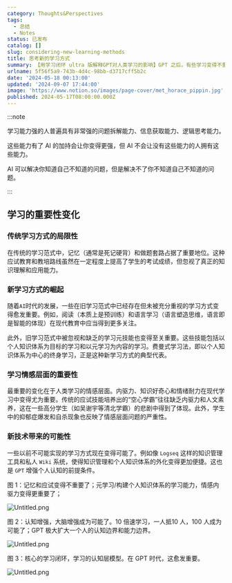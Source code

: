 ```yaml
---
category: Thoughts&Perspectives
tags:
  - 总结
  - Notes
status: 已发布
catalog: []
slug: considering-new-learning-methods
title: 思考新的学习方式
summary: 【用学习闭环 ultra 版解释GPT对人类学习的影响】GPT 之后，有些学习变得不重要了，有些学习变得更重要了，有些学习从不可能变成可能了。
urlname: 5f56f5a9-743b-4d4c-98bb-d3717cff5b2c
date: '2024-05-18 00:13:00'
updated: '2024-09-07 17:44:00'
image: 'https://www.notion.so/images/page-cover/met_horace_pippin.jpg'
published: 2024-05-17T08:00:00.000Z
---
```


:::note


学习能力强的人普遍具有非常强的问题拆解能力、信息获取能力、逻辑思考能力。


这些能力有了 AI 的加持会让你变得更强，但 AI 不会让没有这些能力的人拥有这些能力。


AI 可以解决你知道自己不知道的问题，但是解决不了你不知道自己不知道的问题。


:::


## 学习的重要性变化


### 传统学习方式的局限性


在传统的学习范式中，记忆（通常是死记硬背）和做题套路占据了重要地位。这种应试教育和教培路线虽然在一定程度上提高了学生的考试成绩，但忽视了真正的知识理解和应用能力。


### 新学习方式的崛起


随着`AI`时代的发展，一些在旧学习范式中已经存在但未被充分重视的学习方式变得愈发重要。例如，阅读（本质上是预训练）和语言学习（语言塑造思维，语言即是智能的体现）在现代教育中应当得到更多关注。


此外，旧学习范式中被忽视和缺乏的学习元技能也变得至关重要。这些技能包括以个人知识体系为目标的学习和以元学习为内容的学习。费曼式学习法，即以个人知识体系为中心的终身学习，正是这种新学习方式的典型代表。


### 学习情感层面的重要性


最重要的变化在于人类学习的情感层面。内驱力、知识好奇心和情绪耐力在现代学习中变得尤为重要。传统的应试技能培养出的“空心学霸”往往缺乏内驱力和人文素养，这在一些高分学生（如吴谢宇等清北学霸）的悲剧中得到了体现。此外，学生中的抑郁症爆发和自杀现象也反映了情感层面问题的严重性。


### 新技术带来的可能性


一些以前不可能实现的学习方式现在变得可能了。例如像 `Logseq` 这样的知识管理工具和私人 `Wiki` 系统，使得知识管理和个人知识体系的外化变得更加便捷。这也是 `GPT` 增强个人认知的前提条件。


图 1：记忆和应试变得不重要了；元学习/构建个人知识体系的学习能力，情感内驱力变得更重要了；


![Untitled.png](https://prod-files-secure.s3.us-west-2.amazonaws.com/5d24fe63-e567-4804-86f9-9fdc62e13082/a8319b77-00b3-43d9-9f99-e58187f20cfe/Untitled.png?X-Amz-Algorithm=AWS4-HMAC-SHA256&X-Amz-Content-Sha256=UNSIGNED-PAYLOAD&X-Amz-Credential=ASIAZI2LB466ZGBEIW6B%2F20250325%2Fus-west-2%2Fs3%2Faws4_request&X-Amz-Date=20250325T053916Z&X-Amz-Expires=3600&X-Amz-Security-Token=IQoJb3JpZ2luX2VjEKX%2F%2F%2F%2F%2F%2F%2F%2F%2F%2FwEaCXVzLXdlc3QtMiJGMEQCIDYcj5hXmVNnHxjEgzi4j%2BSQi9NBuynbAsVoSxnSEjZAAiAvO4emqM8tEtS6wd7ybcXjBSnCIPrQTvO6vJKbsALzkSqIBAj%2B%2F%2F%2F%2F%2F%2F%2F%2F%2F%2F8BEAAaDDYzNzQyMzE4MzgwNSIMMybuP%2BqAeXBLRFzJKtwDT5%2F3TqtiCW0h6APINlnv0Mb5ho59ZZSMk4HtyoYRd5mf9QQ3oslMNGxQvRCO5OmPgjkcpsaei7Rb%2BZprm5qTYuuB6Vl25yyTisP%2BliTM8M0sKhVB1MwOsi6Z0%2BS%2BUSqySAjjfAvByiAvyjhhIoIvPeno0ztCTzWmydxi1t4OfAyWcq4LPRj0kIWiijgMWAXQoBQcmQ073%2FhoANGqIgwr0Ulrnn9dq9B5O%2F6ySlLgS2IWlgU0Nf2fuLYyM5LBuL%2Fgjz2J4fdcfSLeZTrlHPKOqXIs6AIxpAM3wFaESo%2B4K1Pax8So5Qt75GnycTiIEJrVJeaYRWgHUfKmPjb%2FpEGC5ZudG1aVWtMYQxJjzZe1SWrjOD22Zwh8uFBtaBNrknxIj7450CXNyinozvTN%2F0mUxWC3moUznXgTVxjT2342WHK44v%2B6JLi43OHGFePB4lF5h4p7v64RwaDHH1PMhLi2gdm7wyMsB5kyJqha4dn%2FsFkLHI59jV4Xv9voMknYxPprPmHqHjmAZ53sx1KWn%2FaYHvGjpYvidoBpvtSfzzwwWTxtvYJuDuQF8FzhmRmdDZwWIFVju2oNsJC%2FW5NVg8XPCtlOeTdaFExPYgJ4N7ZdE1zB%2FK2cO6Fi3RhJwRAwge%2BIvwY6pgGqLR7WWhOBUfadJa%2Fj75mWTbIVacbUGiHMZ%2FuqhkYILVTgjMl6VGO8zmUsHIGxuEIHczZWVMkZ3eXlTF2EBGUqFq20bNhTI%2FJnAG74eKW%2FnS2cfDZQ7yey3I9yOUinhZihnHqbG67k%2Bh%2F%2BHMM1azvluvBEt7rkBYY4mzNhPac3tMtymC7S5yaczjrONK2uIeJ9psuRrh2u%2BtfVGDK0L3HbIazasfS2&X-Amz-Signature=9466b91a4077e8fa46b092477a903ccdf6fc5d043a7c4fecb752e78320296cd4&X-Amz-SignedHeaders=host&x-id=GetObject)


图 2：认知增强，大脑增强成为可能了。10 倍速学习，一人抵10 人，100 人成为可能了；GPT 极大扩大一个人的认知边界和能力边界。


![Untitled.png](https://prod-files-secure.s3.us-west-2.amazonaws.com/5d24fe63-e567-4804-86f9-9fdc62e13082/e195b372-4d2b-479c-9e75-1be4e2c1412e/Untitled.png?X-Amz-Algorithm=AWS4-HMAC-SHA256&X-Amz-Content-Sha256=UNSIGNED-PAYLOAD&X-Amz-Credential=ASIAZI2LB466ZGBEIW6B%2F20250325%2Fus-west-2%2Fs3%2Faws4_request&X-Amz-Date=20250325T053916Z&X-Amz-Expires=3600&X-Amz-Security-Token=IQoJb3JpZ2luX2VjEKX%2F%2F%2F%2F%2F%2F%2F%2F%2F%2FwEaCXVzLXdlc3QtMiJGMEQCIDYcj5hXmVNnHxjEgzi4j%2BSQi9NBuynbAsVoSxnSEjZAAiAvO4emqM8tEtS6wd7ybcXjBSnCIPrQTvO6vJKbsALzkSqIBAj%2B%2F%2F%2F%2F%2F%2F%2F%2F%2F%2F8BEAAaDDYzNzQyMzE4MzgwNSIMMybuP%2BqAeXBLRFzJKtwDT5%2F3TqtiCW0h6APINlnv0Mb5ho59ZZSMk4HtyoYRd5mf9QQ3oslMNGxQvRCO5OmPgjkcpsaei7Rb%2BZprm5qTYuuB6Vl25yyTisP%2BliTM8M0sKhVB1MwOsi6Z0%2BS%2BUSqySAjjfAvByiAvyjhhIoIvPeno0ztCTzWmydxi1t4OfAyWcq4LPRj0kIWiijgMWAXQoBQcmQ073%2FhoANGqIgwr0Ulrnn9dq9B5O%2F6ySlLgS2IWlgU0Nf2fuLYyM5LBuL%2Fgjz2J4fdcfSLeZTrlHPKOqXIs6AIxpAM3wFaESo%2B4K1Pax8So5Qt75GnycTiIEJrVJeaYRWgHUfKmPjb%2FpEGC5ZudG1aVWtMYQxJjzZe1SWrjOD22Zwh8uFBtaBNrknxIj7450CXNyinozvTN%2F0mUxWC3moUznXgTVxjT2342WHK44v%2B6JLi43OHGFePB4lF5h4p7v64RwaDHH1PMhLi2gdm7wyMsB5kyJqha4dn%2FsFkLHI59jV4Xv9voMknYxPprPmHqHjmAZ53sx1KWn%2FaYHvGjpYvidoBpvtSfzzwwWTxtvYJuDuQF8FzhmRmdDZwWIFVju2oNsJC%2FW5NVg8XPCtlOeTdaFExPYgJ4N7ZdE1zB%2FK2cO6Fi3RhJwRAwge%2BIvwY6pgGqLR7WWhOBUfadJa%2Fj75mWTbIVacbUGiHMZ%2FuqhkYILVTgjMl6VGO8zmUsHIGxuEIHczZWVMkZ3eXlTF2EBGUqFq20bNhTI%2FJnAG74eKW%2FnS2cfDZQ7yey3I9yOUinhZihnHqbG67k%2Bh%2F%2BHMM1azvluvBEt7rkBYY4mzNhPac3tMtymC7S5yaczjrONK2uIeJ9psuRrh2u%2BtfVGDK0L3HbIazasfS2&X-Amz-Signature=c62604db572f000c60d998a846ea91a6de5e7b138e14d4f689ed30ffc66268f2&X-Amz-SignedHeaders=host&x-id=GetObject)


图 3：核心的学习闭环，学习的认知层模型。在 GPT 时代，这愈发重要。


![Untitled.png](https://prod-files-secure.s3.us-west-2.amazonaws.com/5d24fe63-e567-4804-86f9-9fdc62e13082/57f2a38d-97b9-407e-baa1-8fecb8348e87/Untitled.png?X-Amz-Algorithm=AWS4-HMAC-SHA256&X-Amz-Content-Sha256=UNSIGNED-PAYLOAD&X-Amz-Credential=ASIAZI2LB466ZGBEIW6B%2F20250325%2Fus-west-2%2Fs3%2Faws4_request&X-Amz-Date=20250325T053916Z&X-Amz-Expires=3600&X-Amz-Security-Token=IQoJb3JpZ2luX2VjEKX%2F%2F%2F%2F%2F%2F%2F%2F%2F%2FwEaCXVzLXdlc3QtMiJGMEQCIDYcj5hXmVNnHxjEgzi4j%2BSQi9NBuynbAsVoSxnSEjZAAiAvO4emqM8tEtS6wd7ybcXjBSnCIPrQTvO6vJKbsALzkSqIBAj%2B%2F%2F%2F%2F%2F%2F%2F%2F%2F%2F8BEAAaDDYzNzQyMzE4MzgwNSIMMybuP%2BqAeXBLRFzJKtwDT5%2F3TqtiCW0h6APINlnv0Mb5ho59ZZSMk4HtyoYRd5mf9QQ3oslMNGxQvRCO5OmPgjkcpsaei7Rb%2BZprm5qTYuuB6Vl25yyTisP%2BliTM8M0sKhVB1MwOsi6Z0%2BS%2BUSqySAjjfAvByiAvyjhhIoIvPeno0ztCTzWmydxi1t4OfAyWcq4LPRj0kIWiijgMWAXQoBQcmQ073%2FhoANGqIgwr0Ulrnn9dq9B5O%2F6ySlLgS2IWlgU0Nf2fuLYyM5LBuL%2Fgjz2J4fdcfSLeZTrlHPKOqXIs6AIxpAM3wFaESo%2B4K1Pax8So5Qt75GnycTiIEJrVJeaYRWgHUfKmPjb%2FpEGC5ZudG1aVWtMYQxJjzZe1SWrjOD22Zwh8uFBtaBNrknxIj7450CXNyinozvTN%2F0mUxWC3moUznXgTVxjT2342WHK44v%2B6JLi43OHGFePB4lF5h4p7v64RwaDHH1PMhLi2gdm7wyMsB5kyJqha4dn%2FsFkLHI59jV4Xv9voMknYxPprPmHqHjmAZ53sx1KWn%2FaYHvGjpYvidoBpvtSfzzwwWTxtvYJuDuQF8FzhmRmdDZwWIFVju2oNsJC%2FW5NVg8XPCtlOeTdaFExPYgJ4N7ZdE1zB%2FK2cO6Fi3RhJwRAwge%2BIvwY6pgGqLR7WWhOBUfadJa%2Fj75mWTbIVacbUGiHMZ%2FuqhkYILVTgjMl6VGO8zmUsHIGxuEIHczZWVMkZ3eXlTF2EBGUqFq20bNhTI%2FJnAG74eKW%2FnS2cfDZQ7yey3I9yOUinhZihnHqbG67k%2Bh%2F%2BHMM1azvluvBEt7rkBYY4mzNhPac3tMtymC7S5yaczjrONK2uIeJ9psuRrh2u%2BtfVGDK0L3HbIazasfS2&X-Amz-Signature=2d65d437d69c129312ea007f156870dfb791080b51d113c807553875d275f051&X-Amz-SignedHeaders=host&x-id=GetObject)

